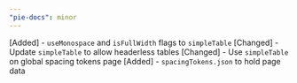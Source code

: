 ```yaml
---
"pie-docs": minor
---
```


[Added] - `useMonospace` and `isFullWidth` flags to `simpleTable`
[Changed] - Update `simpleTable` to allow headerless tables
[Changed] - Use `simpleTable` on global spacing tokens page
[Added] - `spacingTokens.json` to hold page data
